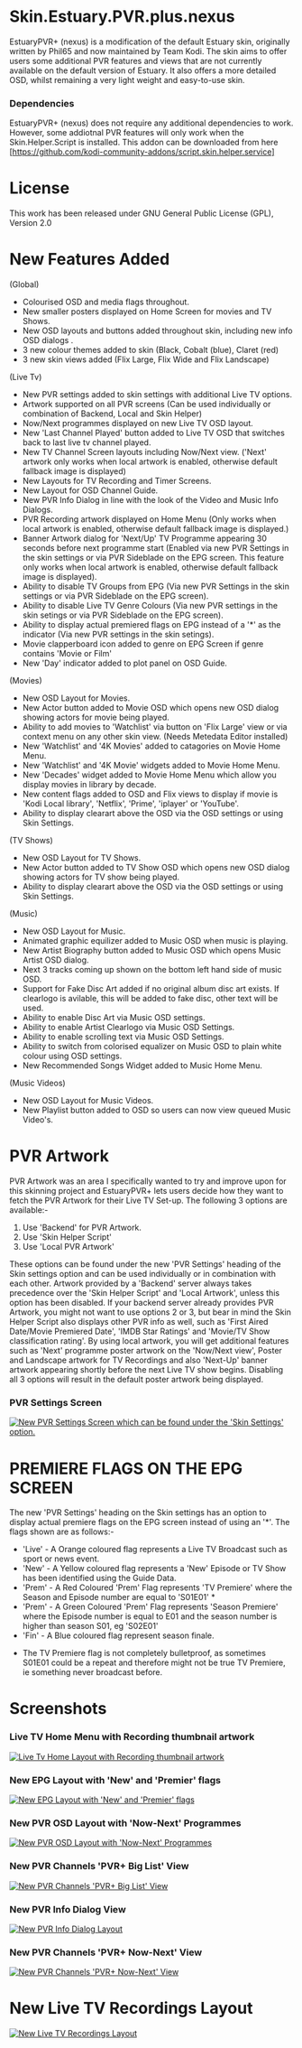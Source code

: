 # Skin.Estuary.PVR.plus.nexus

EstuaryPVR+ (nexus) is a modification of the default Estuary skin, originally written by Phil65 and now maintained by Team Kodi.
The skin aims to offer users some additional PVR features and views that are not currently available on the default version of Estuary. It also offers a more detailed OSD, whilst remaining a very light weight and easy-to-use skin.
 
### Dependencies

EstuaryPVR+ (nexus) does not require any additional dependencies to work. However, some addiotnal PVR features will only work when the Skin.Helper.Script is installed. This addon can be downloaded from here [https://github.com/kodi-community-addons/script.skin.helper.service]

# License

This work has been released under GNU General Public License (GPL), Version 2.0

# New Features Added

(Global)
- Colourised OSD and media flags throughout.
- New smaller posters displayed on Home Screen for movies and TV Shows.
- New OSD layouts and buttons added throughout skin, including new info OSD dialogs .
- 3 new colour themes added to skin (Black, Cobalt (blue), Claret (red)
- 3 new skin views added (Flix Large, Flix Wide and Flix Landscape)

(Live Tv)
- New PVR settings added to skin settings with additional Live TV options.
- Artwork supported on all PVR screens (Can be used individually or combination of Backend, Local and Skin Helper)
- Now/Next programmes displayed on new Live TV OSD layout.
- New 'Last Channel Played' button added to Live TV OSD that switches back to last live tv channel played.
- New TV Channel Screen layouts including Now/Next view. ('Next' artwork only works when local artwork is enabled, otherwise default fallback image is displayed)
- New Layouts for TV Recording and Timer Screens.
- New Layout for OSD Channel Guide.
- New PVR Info Dialog in line with the look of the Video and Music Info Dialogs.
- PVR Recording artwork displayed on Home Menu (Only works when local artwork is enabled, otherwise default fallback image is displayed.)
- Banner Artwork dialog for 'Next/Up' TV Programme appearing 30 seconds before next programme start (Enabled via new PVR Settings in the skin settings or via PVR Sideblade on the EPG screen. This feature only works when local artwork is enabled, otherwise default fallback image is displayed).
- Ability to disable TV Groups from EPG (Via new PVR Settings in the skin settings or via PVR Sideblade on the EPG screen).
- Ability to disable Live TV Genre Colours (Via new PVR settings in the skin setings or via PVR Sideblade on the EPG screen).
- Ability to display actual premiered flags on EPG instead of a '*' as the indicator (Via new PVR settings in the skin setings).
- Movie clapperboard icon added to genre on EPG Screen if genre contains 'Movie or Film'
- New 'Day' indicator added to plot panel on OSD Guide.

(Movies)
- New OSD Layout for Movies.
- New Actor button added to Movie OSD which opens new OSD dialog showing actors for movie being played.
- Ability to add movies to 'Watchlist' via button on 'Flix Large' view or via context menu on any other skin view. (Needs Metedata Editor installed)
- New 'Watchlist' and '4K Movies' added to catagories on Movie Home Menu.
- New 'Watchlist' and '4K Movie' widgets added to Movie Home Menu.
- New 'Decades' widget added to Movie Home Menu which allow you display movies in library by decade.
- New content flags added to OSD and Flix views to display if movie is 'Kodi Local library', 'Netflix', 'Prime', 'iplayer' or 'YouTube'.
- Ability to display clearart above the OSD via the OSD settings or using Skin Settings.

(TV Shows)
- New OSD Layout for TV Shows.
- New Actor button added to TV Show OSD which opens new OSD dialog showing actors for TV show being played.
- Ability to display clearart above the OSD via the OSD settings or using Skin Settings.

(Music)
- New OSD Layout for Music.
- Animated graphic equilizer added to Music OSD when music is playing.
- New Artist Biography button added to Music OSD which opens Music Artist OSD dialog.
- Next 3 tracks coming up shown on the bottom left hand side of  music OSD.
- Support for Fake Disc Art added if no original album disc art exists. If clearlogo is avilable, this will be added to fake disc, other text will be used.
- Ability to enable Disc Art via Music OSD settings.
- Ability to enable Artist Clearlogo via Music OSD Settings.
- Ability to enable scrolling text via Music OSD Settings.
- Ability to switch from colorised equalizer on Music OSD to plain white colour using OSD settings.
- New Recommended Songs Widget added to Music Home Menu.

(Music Videos)
- New OSD Layout for Music Videos.
- New Playlist button added to OSD so users can now view queued Music Video's.

# PVR Artwork

PVR Artwork was an area I specifically wanted to try and improve upon for this skinning project and EstuaryPVR+ lets users decide how they want to fetch the PVR Artwork for their Live TV Set-up.
The following 3 options are available:-

1) Use 'Backend' for PVR Artwork.
2) Use 'Skin Helper Script'  
3) Use 'Local PVR Artwork'

These options can be found under the new 'PVR Settings' heading of the Skin settings option and can be used individually or in combination with each other.
Artwork provided by a 'Backend' server always takes precedence over the 'Skin Helper Script' and 'Local Artwork', unless this option has been disabled.
If your backend server already provides PVR Artwork, you might not want to use options 2 or 3, but bear in mind the Skin Helper Script also displays other PVR info as well, such as 'First Aired Date/Movie Premiered Date', 'IMDB Star Ratings' and 'Movie/TV Show classification rating'. 
By using local artwork, you will get additional features such as 'Next' programme poster artwork on the 'Now/Next view', Poster and Landscape artwork for TV Recordings and also 'Next-Up' banner artwork appearing shortly before the next Live TV show begins.
Disabling all 3 options will result in the default poster artwork being displayed. 

### PVR Settings Screen

[![New PVR Settings Screen which can be found under the 'Skin Settings' option.](./resources/screenshot-19.jpg)](https://github.com/SplitEnz/skin.estuary.pvr.plus/blob/master/resources/screenshot-19.jpg)

# PREMIERE FLAGS ON THE EPG SCREEN

The new 'PVR Settings' heading on the Skin settings has an option to display actual premiere flags on the EPG screen instead of using an '*'.
The flags shown are as follows:-
- 'Live' 	- A Orange coloured flag represents a Live TV Broadcast such as sport or news event.
- 'New' 	- A Yellow coloured flag represents a 'New' Episode or TV Show has been identified using the Guide Data.
- 'Prem' 	- A Red Coloured 'Prem' Flag represents 'TV Premiere' where the Season and Episode number are equal to 'S01E01' *
- 'Prem' 	- A Green Coloured 'Prem' Flag represents 'Season Premiere' where the Episode number is equal to E01 and the season number is higher than season S01, eg 'S02E01'
- 'Fin' 	- A Blue coloured flag represent season finale.
* The TV Premiere flag is not completely bulletproof, as sometimes S01E01 could be a repeat and therefore might not be true TV Premiere, ie something never broadcast before.

# Screenshots

### Live TV Home Menu with Recording thumbnail artwork
[![Live Tv Home Layout with Recording thumbnail artwork](./resources/screenshot-01.jpg)](https://github.com/SplitEnz/skin.estuary.pvr.plus/blob/master/resources/screenshot-01.jpg)

### New EPG Layout with 'New' and 'Premier' flags
[![New EPG Layout with 'New' and 'Premier' flags](./resources/screenshot-02.jpg)](https://github.com/SplitEnz/skin.estuary.pvr.plus/blob/master/resources/screenshot-02.jpg)

### New PVR OSD Layout with 'Now-Next' Programmes
[![New PVR OSD Layout with 'Now-Next' Programmes](./resources/screenshot-03.jpg)](https://github.com/SplitEnz/skin.estuary.pvr.plus/blob/master/resources/screenshot-03.jpg)

### New PVR Channels 'PVR+ Big List' View
[![New PVR Channels 'PVR+ Big List' View](./resources/screenshot-04.jpg)](https://github.com/SplitEnz/skin.estuary.pvr.plus/blob/master/resources/screenshot-04.jpg)

### New PVR Info Dialog View
[![New PVR Info Dialog Layout](./resources/screenshot-05.jpg)](https://github.com/SplitEnz/skin.estuary.pvr.plus/blob/master/resources/screenshot-05.jpg)

### New PVR Channels 'PVR+ Now-Next' View
[![New PVR Channels 'PVR+ Now-Next' View](./resources/screenshot-06.jpg)](https://github.com/SplitEnz/skin.estuary.pvr.plus/blob/master/resources/screenshot-06.jpg)

# New Live TV Recordings Layout
[![New Live TV Recordings Layout](./resources/screenshot-07.jpg)](https://github.com/SplitEnz/skin.estuary.pvr.plus/blob/master/resources/screenshot-07.jpg)

